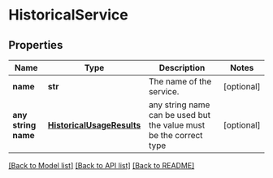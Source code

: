 # HistoricalService


## Properties
Name | Type | Description | Notes
------------ | ------------- | ------------- | -------------
**name** | **str** | The name of the service. | [optional] 
**any string name** | [**HistoricalUsageResults**](HistoricalUsageResults.md) | any string name can be used but the value must be the correct type | [optional]

[[Back to Model list]](../README.md#documentation-for-models) [[Back to API list]](../README.md#documentation-for-api-endpoints) [[Back to README]](../README.md)


